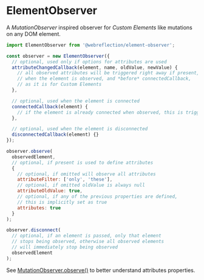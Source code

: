 # ElementObserver

A *MutationObserver* inspired observer for *Custom Elements* like mutations on any DOM element.

```js
import ElementObserver from '@webreflection/element-observer';

const observer = new ElementObserver({
  // optional, used only if options for attributes are used
  attributeChangedCallback(element, name, oldValue, newValue) {
    // all observed attributes will be triggered right away if present,
    // when the element is observed, and *before* connectedCallback,
    // as it is for Custom Elements
  },

  // optional, used when the element is connected
  connectedCallback(element) {
    // if the element is already connected when observed, this is triggered.
  },

  // optional, used when the element is disconnected
  disconnectedCallback(element) {}
});

observer.observe(
  observedElement,
  // optional, if present is used to define attributes
  {
    // optional, if omitted will observe all attributes
    attributeFilter: ['only', 'these'],
    // optional, if omitted oldValue is always null
    attributeOldValue: true,
    // optional, if any of the previous properties are defined,
    // this is implicitly set as true
    attributes: true
  }
);

observer.disconnect(
  // optional, if an element is passed, only that element
  // stops being observed, otherwise all observed elements
  // will immediately stop being observed
  observedElement
);
```

See [MutationObserver.observe()](https://developer.mozilla.org/en-US/docs/Web/API/MutationObserver/observe) to better understand attributes properties.

